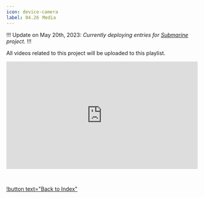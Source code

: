 ```yaml
---
icon: device-camera
label: 04.26⠀Media
---
```


!!!
Update on May 20th, 2023: *Currently deploying entries for [Submarine](/projects/04-submarine.md) project.*
!!!

All videos related to this project will be uploaded to this playlist.

<div>
  <div style="position:relative;padding-top:56.25%;">
    <iframe src="https://www.youtube.com/embed/videoseries?list=PLvO9Z0aJC-k-ju327hdArBf1iIq8n32WT" frameborder="0" style="position:absolute;top:0;left:0;width:100%;height:100%;" allowfullscreen></iframe>
  </div>
</div>

⠀

[!button text="Back to Index"](/projects/04-submarine/04-10-19-about-the-project/04-10-index.md)